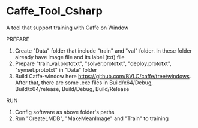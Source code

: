 # Caffe_Tool_Csharp
A tool that support training with Caffe on Window

PREPARE 
1. Create "Data" folder that include "train" and "val" folder. In these folder already have image file and its label (txt) file
2. Prepare "train_val.prototxt", "solver.prototxt", "deploy.prototxt", "synset.prototxt" in "Data" folder
3. Build Caffe-window here https://github.com/BVLC/caffe/tree/windows. After that, there are some .exe files in Build/x64/Debug,
  Build/x64/release, Build/Debug, Build/Release

RUN
1. Config software as above folder's paths
2. Run "CreateLMDB", "MakeMeanImage" and "Train" to training
  
